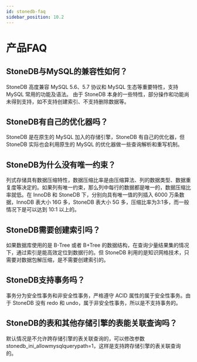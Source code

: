 ```yaml
---
id: stonedb-faq
sidebar_position: 10.2
---
```


# 产品FAQ

## StoneDB与MySQL的兼容性如何？
StoneDB 高度兼容 MySQL 5.6、5.7 协议和 MySQL 生态等重要特性，支持 MySQL 常用的功能及语法。
由于 StoneDB 本身的一些特性，部分操作和功能尚未得到支持，如不支持创建索引、不支持删除数据等。
## StoneDB有自己的优化器吗？
StoneDB 是在原生的 MySQL 加入的存储引擎，StoneDB 有自己的优化器，但 StoneDB 实际也会利用原生的 MySQL 的优化器做一些查询解析和重写机制。
## StoneDB为什么没有唯一约束？
列式存储具有数据压缩特性，数据压缩比率是由压缩算法、列的数据类型、数据重复度等决定的。如果列有唯一约束，那么列中每行的数据都是唯一的，数据压缩比率就低。在 InnoDB 和 StoneDB 下，分别向具有唯一值的列插入 6000 万条数据，InnoDB 表大小 16G 多，StoneDB 表大小 5G 多，压缩比率为3:1多，而一般情况下是可以达到 10:1 以上的。
## StoneDB需要创建索引吗？
如果数据库使用的是 B-Tree 或者 B+Tree 的数据结构，在查询少量结果集的情况下，通过索引是能高效定位到数据行的。但 StoneDB 利用的是知识网格技术，只需要对数据包解压缩，是不需要创建索引的。
## StoneDB支持事务吗？
事务分为安全性事务和非安全性事务，严格遵守 ACID 属性的属于安全性事务。由于 StoneDB 没有 redo 和 undo，属于非安全性事务，所以是不支持事务的。
## StoneDB的表和其他存储引擎的表能关联查询吗？
默认情况是不允许跨存储引擎的表关联查询的，可以修改参数 stonedb_ini_allowmysqlquerypath=1，这样是支持跨存储引擎的表关联查询的。
